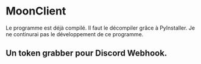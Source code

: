 # MoonClient

Le programme est déjà compilé. Il faut le décompiler grâce à PyInstaller. Je ne continurai pas le développement de ce programme.

## Un token grabber pour Discord Webhook.
